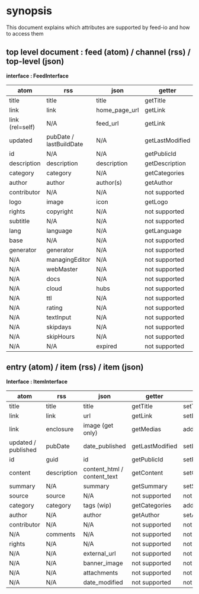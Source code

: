 # synopsis

This document explains which attributes are supported by feed-io and how to access them

## top level document : feed (atom) / channel (rss) / top-level (json)

**interface : FeedInterface**

| atom            | rss                     | json          | getter          | setter          |
| --------------- | ----------------------- | ------------- | --------------- | --------------- |
| title           | title                   | title         | getTitle        | setTitle        |
| link            | link                    | home_page_url | getLink         | setLink         |
| link (rel=self) | N/A                     | feed_url      | getLink         | setLink         |
| updated         | pubDate / lastBuildDate | N/A           | getLastModified | setLastModified |
| id              | N/A                     | N/A           | getPublicId     | setPublicId     |
| description     | description             | description   | getDescription  | setDescription  |
| category        | category                | N/A           | getCategories   | addCategory     |
| author          | author                  | author(s)     | getAuthor       | setAuthor       |
| contributor     | N/A                     | N/A           | not supported   | not supported   |
| logo            | image                   | icon          | getLogo         | setLogo         |
| rights          | copyright               | N/A           | not supported   | not supported   |
| subtitle        | N/A                     | N/A           | not supported   | not supported   |
| lang            | language                | N/A           | getLanguage     | setLanguage     |
| base            | N/A                     | N/A           | not supported   | not supported   |
| generator       | generator               | N/A           | not supported   | not supported   |
| N/A             | managingEditor          | N/A           | not supported   | not supported   |
| N/A             | webMaster               | N/A           | not supported   | not supported   |
| N/A             | docs                    | N/A           | not supported   | not supported   |
| N/A             | cloud                   | hubs          | not supported   | not supported   |
| N/A             | ttl                     | N/A           | not supported   | not supported   |
| N/A             | rating                  | N/A           | not supported   | not supported   |
| N/A             | textInput               | N/A           | not supported   | not supported   |
| N/A             | skipdays                | N/A           | not supported   | not supported   |
| N/A             | skipHours               | N/A           | not supported   | not supported   |
| N/A             | N/A                     | expired       | not supported   | not supported   |

## entry (atom) / item (rss) / item (json)

**Interface : ItemInterface**

| atom                | rss         | json                        | getter          | setter          |
| ------------------- | ----------- | --------------------------- | --------------- | --------------- |
| title               | title       | title                       | getTitle        | setTitle        |
| link                | link        | url                         | getLink         | setLink         |
| link                | enclosure   | image (get only)            | getMedias       | addMedia        |
| updated / published | pubDate     | date_published              | getLastModified | setLastModified |
| id                  | guid        | id                          | getPublicId     | setPublicId     |
| content             | description | content_html / content_text | getContent      | setContent      |
| summary             | N/A         | summary                     | getSummary      | setSummary      |
| source              | source      | N/A                         | not supported   | not supported   |
| category            | category    | tags (wip)                  | getCategories   | addCategory     |
| author              | N/A         | author                      | getAuthor       | setAuthor       |
| contributor         | N/A         | N/A                         | not supported   | not supported   |
| N/A                 | comments    | N/A                         | not supported   | not supported   |
| rights              | N/A         | N/A                         | not supported   | not supported   |
| N/A                 | N/A         | external_url                | not supported   | not supported   |
| N/A                 | N/A         | banner_image                | not supported   | not supported   |
| N/A                 | N/A         | attachments                 | not supported   | not supported   |
| N/A                 | N/A         | date_modified               | not supported   | not supported   |

